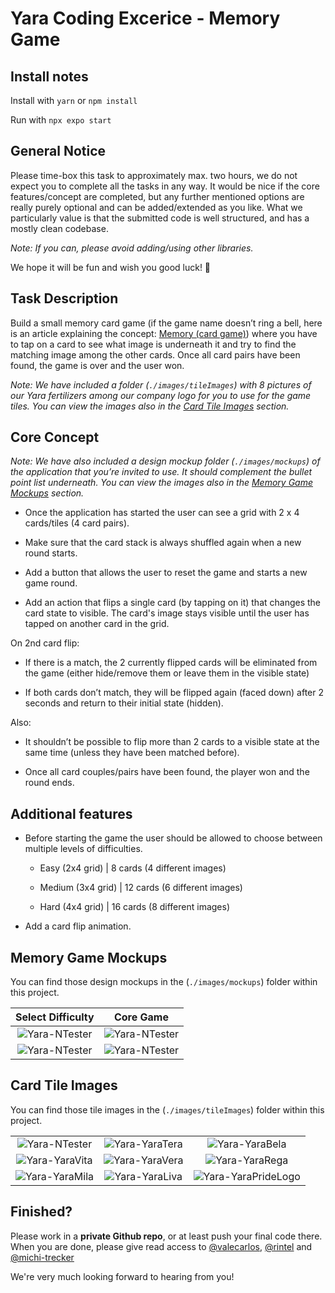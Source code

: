 # Yara Coding Excerice - Memory Game

## Install notes

Install with `yarn` or `npm install`

Run with `npx expo start`

## General Notice

Please time-box this task to approximately max. two hours, we do not expect you to complete all the tasks in any way. It would be nice if the core features/concept are completed, but any further mentioned options are really purely optional and can be added/extended as you like. What we particularly value is that the submitted code is well structured, and has a mostly clean codebase.

_Note: If you can, please avoid adding/using other libraries._

We hope it will be fun and wish you good luck! 🙂

## Task Description

Build a small memory card game (if the game name doesn’t ring a bell, here is an article explaining the concept: [Memory (card game)](<https://en.wikipedia.org/wiki/Concentration*(card_game)>))
where you have to tap on a card to see what image is underneath it and try to find the matching image among the other cards. Once all card pairs have been found, the game is over and the user won.

_Note: We have included a folder (`./images/tileImages`) with 8 pictures of our Yara fertilizers among our company logo for you to use for the game tiles. You can view the images also in the [Card Tile Images](#card-tile-images) section._

## Core Concept

_Note: We have also included a design mockup folder (`./images/mockups`) of the application that you’re invited to use. It should complement the bullet point list underneath. You can view the images also in the [Memory Game Mockups](#memory-game-mockups) section._

- Once the application has started the user can see a grid with 2 x 4 cards/tiles (4 card pairs).

- Make sure that the card stack is always shuffled again when a new round starts.

- Add a button that allows the user to reset the game and starts a new game round.

- Add an action that flips a single card (by tapping on it) that changes the card state to visible. The card's image stays visible until the user has tapped on another card in the grid.

On 2nd card flip:

- If there is a match, the 2 currently flipped cards will be eliminated from the game (either hide/remove them or leave them in the visible state)

- If both cards don’t match, they will be flipped again (faced down) after 2 seconds and return to their initial state (hidden).

Also:

- It shouldn’t be possible to flip more than 2 cards to a visible state at the same time (unless they have been matched before).

- Once all card couples/pairs have been found, the player won and the round ends.

## Additional features

- Before starting the game the user should be allowed to choose between multiple levels of difficulties.

  - Easy (2x4 grid) | 8 cards (4 different images)

  - Medium (3x4 grid) | 12 cards (6 different images)

  - Hard (4x4 grid) | 16 cards (8 different images)

- Add a card flip animation.

## Memory Game Mockups

You can find those design mockups in the (`./images/mockups`) folder within this project.

|                                    Select Difficulty                                     |                                       Core Game                                        |
| :--------------------------------------------------------------------------------------: | :------------------------------------------------------------------------------------: |
|             ![Yara-NTester](images/mockups/01_select-difficulty-screen.png)              |                    ![Yara-NTester](images/mockups/02_core-game.png)                    |
| ![Yara-NTester](images/mockups/03-medium-difficulty.png "Additional feature (3x4 Grid)") | ![Yara-NTester](images/mockups/03-hard-difficulty.png "Additional feature (4x4 Grid)") |

## Card Tile Images

You can find those tile images in the (`./images/tileImages`) folder within this project.

|                                                        |                                                     |                                                               |
| :----------------------------------------------------: | :-------------------------------------------------: | :-----------------------------------------------------------: |
| ![Yara-NTester](images/tileImages/01_Yara-NTester.png) | ![Yara-YaraTera](images/tileImages/02_YaraTera.png) |      ![Yara-YaraBela](images/tileImages/03_YaraBela.png)      |
|  ![Yara-YaraVita](images/tileImages/04_YaraVita.png)   | ![Yara-YaraVera](images/tileImages/05_YaraVera.png) |      ![Yara-YaraRega](images/tileImages/06_YaraRega.png)      |
|  ![Yara-YaraMila](images/tileImages/07_YaraMila.png)   | ![Yara-YaraLiva](images/tileImages/08_YaraLiva.png) | ![Yara-YaraPrideLogo](images/tileImages/09_YaraPrideLogo.png) |

## Finished?

Please work in a **private Github repo**, or at least push your final code there. When you are done, please give read access to [@valecarlos](https://github.com/valecarlos), [@rintel](https://github.com/rintel) and [@michi-trecker](https://github.com/michi-trecker)

We're very much looking forward to hearing from you!
